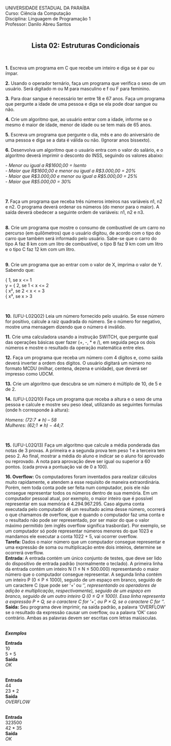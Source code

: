 UNIVERSIDADE ESTADUAL DA PARAÍBA<br>
Curso: Ciência da Computação<br>
Disciplina: Linguagem de Programação 1<br>
Professor: Danilo Abreu Santos<br>
<br>
<center><h2><b>Lista 02: Estruturas Condicionais</b><br></h2></center>
<br>

<b>1.</b> Escreva um programa em C que recebe um inteiro e diga se é par ou ímpar.
<br>

<b>2.</b> Usando o operador ternário, faça um programa que verifica o sexo de um usuário.
Será digitado m ou M para masculino e f ou F para feminino.
<br>

<b>3.</b> Para doar sangue é necessário ter entre 18 e 67 anos. Faça um programa que
pergunte a idade de uma pessoa e diga se ela pode doar sangue ou não.
<br>

<b>4.</b> Crie um algoritmo que, ao usuário entrar com a idade, informe se o mesmo é maior
de idade, menor de idade ou se tem mais de 65 anos.
<br>

<b>5.</b> Escreva um programa que pergunte o dia, mês e ano do aniversário de uma pessoa
e diga se a data é válida ou não. (Ignorar anos bissexto).
<br>

<b>6.</b> Desenvolva um algoritmo que o usuário entra com o valor do salário, e o algoritmo
deverá imprimir o desconto do INSS, seguindo os valores abaixo:
<br>
<p><em> - Menor ou igual a R$1600,00 = Isento<br>
- Maior que R$1600,00 e menor ou igual a R$3.000,00 = 20%<br>
- Maior que R$3.000,00 e menor ou igual a R$5.000,00 = 25%<br>
- Maior que R$5.000,00 = 30%</em><p>
<br>

<b>7.</b> Faça um programa que receba três números inteiros nas variáveis n1, n2 e n2. O
programa deverá ordenar os números (do menor para o maior). A saída deverá
obedecer a seguinte ordem de variáveis: n1, n2 e n3.
<br><br>

<b>8.</b> Crie um programa que mostre o consumo de combustível de um carro no percurso
(em quilômetros) que o usuário digitou, de acordo com o tipo do carro que também
será informado pelo usuário. Sabe-se que o carro do tipo A faz 8 km com um litro
de combustível, o tipo B faz 9 km com um litro e o tipo C faz 12 km com um litro.
<br><br>

<b>9.</b> Crie um programa que ao entrar com o valor de X, imprima o valor de Y. Sabendo
que:
<br>
  <p>
       { 1, se x <= 1<br>
   y = { 2, se 1 < x <= 2<br>
       { x², se 2 < x < = 3<br>
       { x³, se x > 3
  </p>
<br>

<b>10.</b> (UFU-L02Q02) Leia um número fornecido pelo usuário. Se esse número for positivo,
calcule a raiz quadrada do número. Se o número for negativo, mostre uma mensagem
dizendo que o número é inválido.
<br>

<b>11.</b> Crie uma calculadora usando a instrução SWITCH, que pergunte qual das
operações básicas quer fazer (+, -, * e /), em seguida peça os dois números e
mostre o resultado da operação matemática entre eles.
<br>

<b>12.</b> Faça um programa que receba um número com 4 dígitos e, como saída deverá
inverter a ordem dos dígitos. O usuário digitará um número no formato MCDU
(milhar, centena, dezena e unidade), que deverá ser impresso como UDCM.
<br>

<b>13.</b> Crie um algoritmo que descubra se um número é múltiplo de 10, de 5 e de 2.
<br>

<b>14.</b> (UFU-L02Q10) Faça um programa que receba a altura e o sexo de uma pessoa e
calcule e mostre seu peso ideal, utilizando as seguintes formulas (onde h
corresponde à altura):
<p><em>Homens: (72:7 ∗ h) – 58<br>
Mulheres: (62;1 ∗ h) − 44;7.</em></p>
<br>

<b>15.</b> (UFU-L02Q13) Faça um algoritmo que calcule a média ponderada das notas de 3
provas. A primeira e a segunda prova tem peso 1 e a terceira tem peso 2. Ao final,
mostrar a média do aluno e indicar se o aluno foi aprovado ou reprovado. A nota
para aprovação deve ser igual ou superior a 60 pontos. (cada prova a pontuação
vai de 0 a 100).
<br>

<b>16. Overflow:</b>  Os computadores foram inventados para realizar cálculos muito rapidamente,
e atendem a esse requisito de maneira extraordinária. Porém, nem toda conta pode ser
feita num computador, pois ele não consegue representar todos os números dentro de sua
memória. Em um computador pessoal atual, por exemplo, o maior inteiro que é possível
representar em sua memória é 4.294.967.295. Caso alguma conta executada pelo
computador dê um resultado acima desse número, ocorrerá o que chamamos de overflow,
que é quando o computador faz uma conta e o resultado não pode ser representado, por
ser maior do que o valor máximo permitido (em inglês overflow significa trasbordar). Por
exemplo, se um computador só pode representar números menores do que 1023 e
mandamos ele executar a conta 1022 + 5, vai ocorrer overflow.
</br>
<b>Tarefa:</b> Dados o maior número que um computador consegue representar e uma
expressão de soma ou multiplicação entre dois inteiros, determine se ocorrerá overflow.<br>
<b>Entrada:</b> A entrada contém um único conjunto de testes, que deve ser lido do dispositivo
de entrada padrão (normalmente o teclado). A primeira linha da entrada contém um
inteiro N (1 ≤ N ≤ 500.000) representando o maior número que o computador consegue
representar. A segunda linha contém um inteiro P (0 ≤ P ≤ 1000), seguido de um espaço
em branco, seguido de um caractere C (que pode ser ‘+’ ou ‘<b>*</b>’, representando os
operadores de adição e multiplicação, respectivamente), seguido de um espaço em
branco, seguido de um outro inteiro Q (0 ≤ Q ≤ 1000). Essa linha representa a expressão
P + Q, se o caractere C for ‘+’, ou P × Q, se o caractere C for ‘<b>*</b>’.<br>
<b>Saída:</b> Seu programa deve imprimir, na saída padrão, a palavra ‘OVERFLOW’ se o
resultado da expressão causar um overflow, ou a palavra ‘OK’ caso contrário. Ambas as
palavras devem ser escritas com letras maiúsculas.
<br><br>

<b><em>Exemplos</em></b><br>

<b>Entrada</b><br>
10<br>
5 + 5<br>
<b>Saída</b><br>
<em>OK</em><br>
<br>

<b>Entrada</b><br>
44<br>
23 * 2<br>
<b>Saída</b><br>
<em>OVERFLOW</em><br>
<br>

<b>Entrada</b><br>
323500<br>
42 * 35<br>
<b>Saída</b><br>
<em>OK</em><br>
<br>


